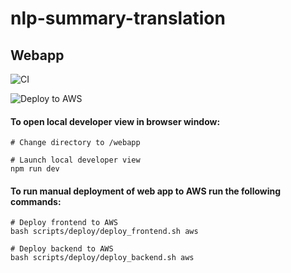 # nlp-summary-translation


## Webapp 

![CI](https://github.com/cjk-bsu/nlp-summary-translation/actions/workflows/ci.yml/badge.svg?branch=main)


![Deploy to AWS](https://github.com/cjk-bsu/nlp-summary-translation/actions/workflows/deploy.yml/badge.svg?branch=main)


#### To open local developer view in browser window:

```
# Change directory to /webapp

# Launch local developer view
npm run dev
```


#### To run manual deployment of web app to AWS run the following commands:

```
# Deploy frontend to AWS
bash scripts/deploy/deploy_frontend.sh aws

# Deploy backend to AWS
bash scripts/deploy/deploy_backend.sh aws
```